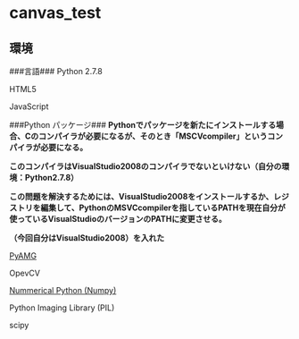 canvas_test
===========

環境
-------
###言語###
Python 2.7.8

HTML5

JavaScript

###Python パッケージ###
**Pythonでパッケージを新たにインストールする場合、Cのコンパイラが必要になるが、そのとき「MSCVcompiler」というコンパイラが必要になる。**

**このコンパイラはVisualStudio2008のコンパイラでないといけない（自分の環境：Python2.7.8）**

**この問題を解決するためには、VisualStudio2008をインストールするか、レジストリを編集して、PythonのMSVCcompilerを指しているPATHを現在自分が使っているVisualStudioのバージョンのPATHに変更させる。**

**（今回自分はVisualStudio2008）を入れた**

[PyAMG](https://github.com/pyamg/pyamg)

OpevCV

[Nummerical Python (Numpy)](http://sourceforge.net/projects/numpy/)

Python Imaging Library (PIL)

scipy
